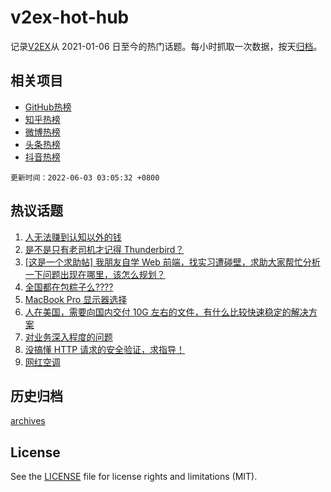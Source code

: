 # v2ex-hot-hub

 记录[V2EX](https://www.v2ex.com/)从 2021-01-06 日至今的热门话题。每小时抓取一次数据，按天[归档](archives)。
 
 ## 相关项目

- [GitHub热榜](https://github.com/snaildev/github-hot-hub)
- [知乎热榜](https://github.com/snaildev/zhihu-hot-hub)
- [微博热榜](https://github.com/snaildev/weibo-hot-hub)
- [头条热榜](https://github.com/snaildev/toutiao-hot-hub)
- [抖音热榜](https://github.com/snaildev/douyin-hot-hub)


 `更新时间：2022-06-03 03:05:32 +0800`

## 热议话题

1. [人无法赚到认知以外的钱](https://www.v2ex.com/t/856873)
1. [是不是只有老司机才记得 Thunderbird？](https://www.v2ex.com/t/856850)
1. [[这是一个求助帖] 我朋友自学 Web 前端，找实习遭碰壁，求助大家帮忙分析一下问题出现在哪里，该怎么规划？](https://www.v2ex.com/t/856890)
1. [全国都在包粽子么????](https://www.v2ex.com/t/856895)
1. [MacBook Pro 显示器选择](https://www.v2ex.com/t/856849)
1. [人在美国，需要向国内交付 10G 左右的文件，有什么比较快速稳定的解决方案](https://www.v2ex.com/t/856842)
1. [对业务深入程度的问题](https://www.v2ex.com/t/856884)
1. [没搞懂 HTTP 请求的安全验证，求指导！](https://www.v2ex.com/t/856998)
1. [网红空调](https://www.v2ex.com/t/856900)

## 历史归档

[archives](archives)

## License

See the [LICENSE](LICENSE) file for license rights and limitations (MIT).

